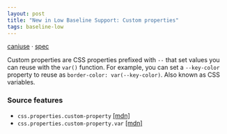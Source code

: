 ```yaml
---
layout: post
title: "New in Low Baseline Support: Custom properties"
tags: baseline-low
---
```


[caniuse](https://caniuse.com/?search=custom-properties) · [spec](https://drafts.csswg.org/css-variables-1/)

Custom properties are CSS properties prefixed with `--` that set values you can reuse with the `var()` function. For example, you can set a `--key-color` property to reuse as `border-color: var(--key-color)`. Also known as CSS variables.

### Source features

- ``css.properties.custom-property`` [[mdn]](https://https://developer.mozilla.org/en-US/search?q=css.properties.custom-property)
- ``css.properties.custom-property.var`` [[mdn]](https://https://developer.mozilla.org/en-US/search?q=css.properties.custom-property.var)
